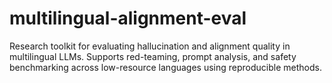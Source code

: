 # multilingual-alignment-eval
Research toolkit for evaluating hallucination and alignment quality in multilingual LLMs. Supports red-teaming, prompt analysis, and safety benchmarking across low-resource languages using reproducible methods.
